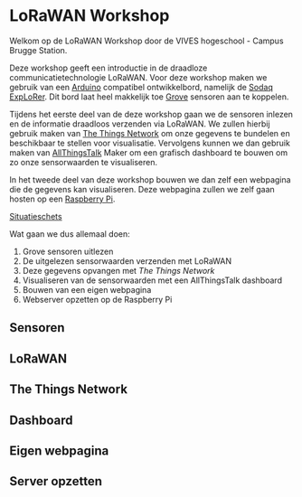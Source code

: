 # LoRaWAN Workshop

Welkom op de LoRaWAN Workshop door de VIVES hogeschool - Campus Brugge Station.

Deze workshop geeft een introductie in de draadloze communicatietechnologie LoRaWAN. Voor deze workshop maken we gebruik van een [Arduino](https://www.arduino.cc/) compatibel ontwikkelbord, namelijk de [Sodaq ExpLoRer](https://shop.sodaq.com/explorer.html). Dit bord laat heel makkelijk toe [Grove](http://wiki.seeedstudio.com/Grove/) sensoren aan te koppelen.

Tijdens het eerste deel van de deze workshop gaan we de sensoren inlezen en de informatie draadloos verzenden via LoRaWAN. We zullen hierbij gebruik maken van [The Things Network](https://www.thethingsnetwork.org/) om onze gegevens te bundelen en beschikbaar te stellen voor visualisatie. Vervolgens kunnen we dan gebruik maken van [AllThingsTalk](https://www.allthingstalk.com/) Maker om een grafisch dashboard te bouwen om zo onze sensorwaarden te visualiseren.

In het tweede deel van deze workshop bouwen we dan zelf een webpagina die de gegevens kan visualiseren. Deze webpagina zullen we zelf gaan hosten op een [Raspberry Pi](https://www.raspberrypi.org/).

[Situatieschets](img/setup_diagram.png)

Wat gaan we dus allemaal doen:

1. Grove sensoren uitlezen
2. De uitgelezen sensorwaarden verzenden met LoRaWAN
3. Deze gegevens opvangen met *The Things Network*
4. Visualiseren van de sensorwaarden met een AllThingsTalk dashboard
5. Bouwen van een eigen webpagina
6. Webserver opzetten op de Raspberry Pi


## Sensoren

## LoRaWAN

## The Things Network

## Dashboard

## Eigen webpagina

## Server opzetten

